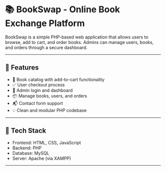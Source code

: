 # 📚 BookSwap - Online Book Exchange Platform

BookSwap is a simple PHP-based web application that allows users to browse, add to cart, and order books. Admins can manage users, books, and orders through a secure dashboard.

---

## 🚀 Features

- 🛒 Book catalog with add-to-cart functionality
- ✅ User checkout process
- 🔐 Admin login and dashboard
- 📦 Manage books, users, and orders
- 📬 Contact form support
- 💡 Clean and modular PHP codebase

---

## 🧰 Tech Stack

- Frontend: HTML, CSS, JavaScript
- Backend: PHP
- Database: MySQL
- Server: Apache (via XAMPP)

---
